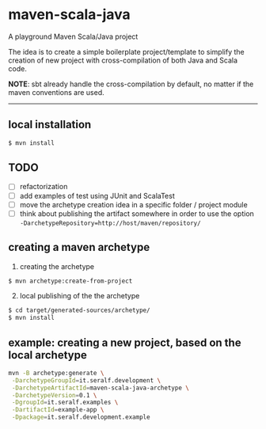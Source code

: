 
maven-scala-java
================

A playground Maven Scala/Java project

The idea is to create a simple boilerplate project/template to simplify the creation of new project with cross-compilation of both Java and Scala code.

**NOTE**: sbt already handle the cross-compilation by default, no matter if the maven conventions are used.


----

## local installation
```bash
$ mvn install
```


## TODO

- [ ] refactorization
- [ ] add examples of test using JUnit and ScalaTest
- [ ] move the archetype creation idea in a specific folder / project module
- [ ] think about publishing the artifact somewhere in order to use the option 
`-DarchetypeRepository=http://host/maven/repository/`

## creating a maven archetype

1. creating the archetype
```bash
$ mvn archetype:create-from-project
```
2. local publishing of the the archetype
```bash
$ cd target/generated-sources/archetype/
$ mvn install
```
## example: creating a new project, based on the local archetype
```bash
mvn -B archetype:generate \
 -DarchetypeGroupId=it.seralf.development \
 -DarchetypeArtifactId=maven-scala-java-archetype \
 -DarchetypeVersion=0.1 \
 -DgroupId=it.seralf.examples \
 -DartifactId=example-app \
 -Dpackage=it.seralf.development.example
```


